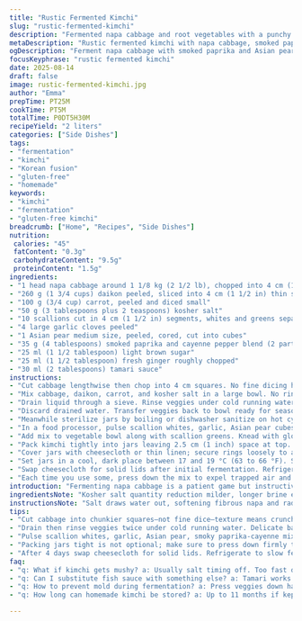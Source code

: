 ```yaml
---
title: "Rustic Fermented Kimchi"
slug: "rustic-fermented-kimchi"
description: "Fermented napa cabbage and root vegetables with a punchy spice mix. Salt draws moisture, softens textures, sets the stage for tangy lactic fermentation. Sweet pear swapped with Asian pear for crunch and subtle floral notes. Fish sauce replaced by tamari for a soy depth without seashell flavor. Carrots diced smaller for better tang penetration. Red pepper flakes swapped with smoked paprika and cayenne for a smoky heat plus sharp kick. Chill fermentation slows sourness, perks umami. Crunch remains after refrigeration. Kitchen smells of garlic, ginger, and the first hints of bubbles when done. Hands get stained bright red, gloves advised. Air bubbles must be coaxed out during packing. Traditional method reimagined with balanced twists."
metaDescription: "Rustic fermented kimchi with napa cabbage, smoked paprika, and Asian pear. Crunchy texture held by slow chill fermentation. Gluten-free, savory depth from tamari."
ogDescription: "Ferment napa cabbage with smoked paprika and Asian pear for tangy, crunchy kimchi. Slow cold ferment brings balanced sourness and intense aroma. Gluten-free twist."
focusKeyphrase: "rustic fermented kimchi"
date: 2025-08-14
draft: false
image: rustic-fermented-kimchi.jpg
author: "Emma"
prepTime: PT25M
cookTime: PT5M
totalTime: P0DT5H30M
recipeYield: "2 liters"
categories: ["Side Dishes"]
tags:
- "fermentation"
- "kimchi"
- "Korean fusion"
- "gluten-free"
- "homemade"
keywords:
- "kimchi"
- "fermentation"
- "gluten-free kimchi"
breadcrumb: ["Home", "Recipes", "Side Dishes"]
nutrition: 
 calories: "45"
 fatContent: "0.3g"
 carbohydrateContent: "9.5g"
 proteinContent: "1.5g"
ingredients:
- "1 head napa cabbage around 1 1/8 kg (2 1/2 lb), chopped into 4 cm (1 1/2 in) cubes"
- "260 g (1 3/4 cups) daikon peeled, sliced into 4 cm (1 1/2 in) thin sticks"
- "100 g (3/4 cup) carrot, peeled and diced small"
- "50 g (3 tablespoons plus 2 teaspoons) kosher salt"
- "10 scallions cut in 4 cm (1 1/2 in) segments, whites and greens separated"
- "4 large garlic cloves peeled"
- "1 Asian pear medium size, peeled, cored, cut into cubes"
- "35 g (4 tablespoons) smoked paprika and cayenne pepper blend (2 parts smoked paprika to 1 part cayenne)"
- "25 ml (1 1/2 tablespoon) light brown sugar"
- "25 ml (1 1/2 tablespoon) fresh ginger roughly chopped"
- "30 ml (2 tablespoons) tamari sauce"
instructions:
- "Cut cabbage lengthwise then chop into 4 cm squares. No fine dicing here — bigger chunks mean crunch remains post-fermentation."
- "Mix cabbage, daikon, carrot, and kosher salt in a large bowl. No rinsing yet. Salt pulls water out, softens toughness. Press down with weight (a heavy plate and canned goods work well). Refrigerate 1 hour 45 minutes — a slight extension because smaller salt quantity means slower draw."
- "Drain liquid through a sieve. Rinse veggies under cold running water twice to wash excess salt but don't overdo or they’ll be mushy. Let drain set 50-55 minutes with weight again to tighten texture and remove excess brine."
- "Discard drained water. Transfer veggies back to bowl ready for seasoning."
- "Meanwhile sterilize jars by boiling or dishwasher sanitize on hot cycle. Avoid contamination — ferment won't happen right without clean environment."
- "In a food processor, pulse scallion whites, garlic, Asian pear cubes, smoked paprika/cayenne mix, brown sugar, ginger, and tamari until thick paste forms. Not pureed smooth – some texture here; you want bursts of flavor throughout."
- "Add mix to vegetable bowl along with scallion greens. Knead with gloved hands (save your nails) until every piece wears the seasoning thickly. This step crucial — incomplete mixing results in uneven fermentation and flavor pockets."
- "Pack kimchi tightly into jars leaving 2.5 cm (1 inch) space at top. Press down well to squeeze out air pockets — bubbles can cause jars to explode during fermentation if left trapped. Wipe rims clean with damp cloth."
- "Cover jars with cheesecloth or thin linen; secure rings loosely to allow gases to escape but keep dust out."
- "Set jars in a cool, dark place between 17 and 19 °C (63 to 66 °F). Slightly cooler than usual, slows fermentation for more balanced flavor. Expect 3½ days for first bubbles and slight sour aroma. Check daily, press down veggies if needed—submerged veggies ferment best. After 4 days, smell should be sharp but not unbearable."
- "Swap cheesecloth for solid lids after initial fermentation. Refrigerate to slow process. Keeps crunch and tang for 9 to 11 months if sealed and constantly submerged in brine."
- "Each time you use some, press down the mix to expel trapped air and maintain anaerobic environment."
introduction: "Fermenting napa cabbage is a patient game but instructive. I always found that texture hinged on salt timing. Too fast, mush. Too slow, bitter. Smoked paprika instead of straight gochugaru? That combo speeds my tongue’s interest—backed up by cayenne to push the heat, not just warmth. Tamari swaps out fish sauce well when you want savory depth but without the seaweed smell that sometimes overpowers. Pears inject subtle sweetness and a bit of crunch after a few days, but Asian instead of regular adds a floral note I crave. Color’s less bright red but intensely aromatic. My kitchen smells of garlic-ginger-pickled-earth every time I ferment. Not a hiding task—watching the bubbles rise, stirring gently to release trapped air, picking at the first sour hints—you learn timing more by feel than clock."
ingredientsNote: "Kosher salt quantity reduction milder, longer brine extraction; prevents over-softening in smaller vegetable cuts but extends soak by 15 minutes. Asian pear substitution less juicy than common pear, holds shape better during ferment. Carrot diced smaller for more surface area, another layer of crunch and mild sweetness balance. Smoked paprika plus cayenne replaces traditional gochugaru red pepper powder to bring smoky undertone, less fruity heat but more complex flavor layering. Tamari's savory umami replaces fish sauce, better for those avoiding shellfish or strong marine notes. Scallion whites pureed with other aromatics, the greens chopped large for color contrast and fresh bite. Keep gloves for strong chili stains and garlic odors on hands. Sterilize jars methodically—fermentation fails when contamination slips in."
instructionsNote: "Salt draws water out, softening fibrous napa and radish; pressing under weight ensures no pockets of dry cabbage remain. Rinse well but not too aggressively—leaves a thin salty veil necessary for microbial activity. Let veggies drain with weight again; it tightens texture. Purée aromatics but retain texture, blending roasted paprika and cayenne carefully to adjust heat—you can always pull back if too harsh. Mixing with gloves protects skin from stains and chili heat, crucial for comfort. Packing tightly and removing air bubbles prevents oxidation and unwanted molds. Cheesecloth covering lets good fermentation gases escape while excluding dust and insects. Ferment slightly cooler than room temp for balanced sourness—warmer temps speed it too fast, risk mush. After four days expect bubbling and aroma shift—sour but fresh, not rotten smell. Replace cheesecloth with lids for fridge storage, pressing mix after each use to avoid air exposure and maintain crunchy, tangy texture. Watching visual clues—bubbling, light fizz, gentle sour aroma—beats running on time alone."
tips:
- "Cut cabbage into chunkier squares—not fine dice—texture means crunch post-fermentation. Bigger pieces slow mush, let the salt do slow work. Salt timing crucial—too quick and cabbage softens mushy; too slow, bitter edges develop. Weighting veggies tight to pull moisture but not flatten—plate plus cans work well. Don’t rinse yet, salt draws water first."
- "Drain then rinse veggies twice under cold running water. Delicate balance here. Too much rinsing, lose flavor. Too little, overly salty or kill ferment microbes. After rinsing, press veggies with weight again for almost an hour. Tightens texture, removes harsh brine. These steps key for crisp bite and even fermentation."
- "Pulse scallion whites, garlic, Asian pear, smoky paprika-cayenne mix, ginger and tamari till thick but not puree smooth. Texture bursts of flavor still needed. Scallion greens chopped large and hand-kneaded in last for fresh color contrast and bite. Wear gloves—garlic plus red chili stains linger otherwise. Mixing unevenly means flavor and ferment uneven—don’t skip kneading."
- "Packing jars tight is not optional; make sure to press down firmly to expel trapped air bubbles. Air pockets cause jars to explode—fermentation gases build inside. Cheesecloth covers loose rings allow gases escape while sheltering dust. Ferment cooler than room temp, 17-19 C slows sour buildup, evens umami development. Bubble rise and subtle sour aroma signal ready stages."
- "After 4 days swap cheesecloth for solid lids. Refrigerate to slow fermentation. Keeps crunch and tang locked for up to 11 months if veggies submerged constantly in brine. Each use press down veggies to expel trapped air inside jar to maintain anaerobic environment — stops molds and preserves tangy crunch longer."
faq:
- "q: What if kimchi gets mushy? a: Usually salt timing off. Too fast draw causes mush. Cut bigger chunks, press weight properly. Rinse carefully—never overdo otherwise lose flavor. Chill fermentation temp slows down unwanted softness."
- "q: Can I substitute fish sauce with something else? a: Tamari works well as soy-depth option, especially gluten-free. Other umami sources like miso paste possible but adjust salt. Avoid anything with strong marine smell unless you want traditional touch."
- "q: How to prevent mold during fermentation? a: Press veggies down hard, remove air bubbles. Keep veggies submerged under brine. Cover jars with breathable cloth initially to vent gases. Change cloth if dusty. Store ferment at steady 17-19 C—too warm encourages mold. Cooling fridge storage sealed after first ferment phase."
- "q: How long can homemade kimchi be stored? a: Up to 11 months if kept submerged and sealed. Refrigerate after initial bubbling and sour aroma set in. Keep pressing veggies each use to stop air pockets forming. Good jar seals important otherwise will spoil faster or lose crunch."

---
```


